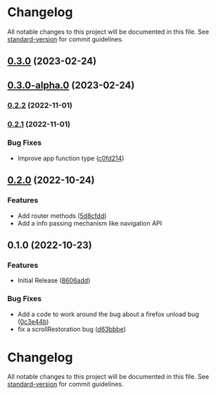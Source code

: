 # Changelog

All notable changes to this project will be documented in this file. See [standard-version](https://github.com/conventional-changelog/standard-version) for commit guidelines.

## [0.3.0](https://github.com/hidekatsu-izuno/next-navigation-history/compare/v0.3.0-alpha.0...v0.3.0) (2023-02-24)

## [0.3.0-alpha.0](https://github.com/hidekatsu-izuno/next-navigation-history/compare/v0.2.2...v0.3.0-alpha.0) (2023-02-24)

### [0.2.2](https://github.com/hidekatsu-izuno/next-navigation-history/compare/v0.2.1...v0.2.2) (2022-11-01)

### [0.2.1](https://github.com/hidekatsu-izuno/next-navigation-history/compare/v0.2.0...v0.2.1) (2022-11-01)

### Bug Fixes

* Improve app function type ([c0fd214](https://github.com/hidekatsu-izuno/next-navigation-history/commit/c0fd2143c951b15c66df0354d4a7bcbd08d9d5b8))

## [0.2.0](https://github.com/hidekatsu-izuno/next-navigation-history/compare/v0.1.0...v0.2.0) (2022-10-24)

### Features

* Add router methods ([5d8cfdd](https://github.com/hidekatsu-izuno/next-navigation-history/commit/5d8cfdd10174e985357a97c70286848d774539ac))
* Add a info passing mechanism like navigation API

## 0.1.0 (2022-10-23)


### Features

* Initial Release ([8606add](https://github.com/hidekatsu-izuno/next-navigation-history/commit/8606add22290e03296aef6c761fdf6eab4410776))


### Bug Fixes

* Add a code to work around the bug about a firefox unload bug ([0c3e44b](https://github.com/hidekatsu-izuno/next-navigation-history/commit/0c3e44b9386656b2fc284632784e6738c4a63c64))
* fix a scrollRestoration bug ([d63bbbe](https://github.com/hidekatsu-izuno/next-navigation-history/commit/d63bbbe1623b45a1b86651ccf8bd714f82def756))

# Changelog

All notable changes to this project will be documented in this file. See [standard-version](https://github.com/conventional-changelog/standard-version) for commit guidelines.
